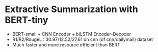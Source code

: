 # Extractive Summarization with BERT-tiny
 - BERT-small + CNN Encoder + biLSTM Encoder-Decoder
 - R1/R2/RougeL : 30.97/12.52/27.61 on cnn (of cnn/dailymail) dataset
 - Much faster and more resource efficient than BERT
